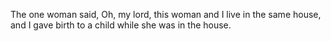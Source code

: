 The one woman said, Oh, my lord, this woman and I live in the same house, and I gave birth to a child while she was in the house.
